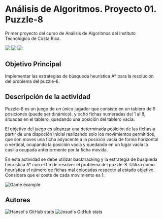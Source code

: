 # Análisis de Algoritmos. Proyecto 01. Puzzle-8
Primer proyecto del curso de Análisis de Algoritmos del Instituto Tecnológico de Costa Rica.

![](https://img.shields.io/badge/JavaScript-ED8B00?style=plastic&logo=javascript&logoColor=white) ![](https://img.shields.io/badge/-CSS3-blue?style=plastic&logo=css3&logoColor=white) ![](https://img.shields.io/badge/-HTML-red?style=plastic&logo=html5&logoColor=white)

## Objetivo Principal
Implementar las estrategias de búsqueda heurística A* para la resolución del problema del puzzle-8.

## Descripción de la actividad
Puzzle-8 es un juego de un único jugador que consiste en un tablero de 9 posiciones (puede ser dinámico), y ocho fichas numeradas del 1 al 8, situadas en el tablero, quedando una posición del tablero vacía.

El objetivo del juego es alcanzar una determinada posición de las fichas a partir de una dispoción inicial realizando solo los movimientos permitidos, que son moves una ficha adyacente a la posición vacía de forma horizontal o vertical, ocupando la posición vacía y quedando en un lugar vacía la casilla ocupada anteriormente por la ficha movida.

En esta actividad se debe utilizar backtracking y la estrategia de búsqueda heurística A* con el fin de resolver el problema del puzzle-8. Utiliza como heurística el número de fichas mal colocadas respecto al estado objetivo. Considera que el coste de cada movimiento es 1.

![Game example](https://imgs.search.brave.com/5hMI_O43n1SxdFP4fnM9SwlvrRflNl9evvQLIYHnYq4/rs:fit:449:248:1/g:ce/aHR0cHM6Ly91c2Vy/LWltYWdlcy5naXRo/dWJ1c2VyY29udGVu/dC5jb20vMTEzMzg1/NzkvNTE1Mzg3NTct/YzRkOWFhODAtMWU1/YS0xMWU5LTk0MWYt/NDA4NjNkNzU5NjI1/LkpQRw)

## Autores
![Hansol's GitHub stats](https://github-readme-stats.vercel.app/api?username=hros19&theme=dark&show_icons=true&count_private=true)
![Josué's GitHub stats](https://github-readme-stats.vercel.app/api?username=jochaes&theme=dark&show_icons=true&count_private=true)

